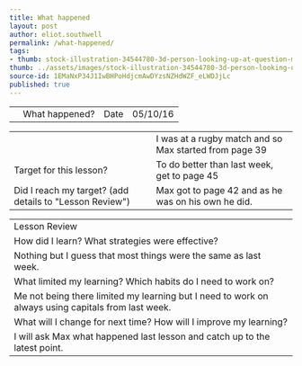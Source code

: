 ```yaml
---
title: What happened
layout: post
author: eliot.southwell
permalink: /what-happened/
tags:
- thumb: stock-illustration-34544780-3d-person-looking-up-at-question-mark.jpg
thumb: ../assets/images/stock-illustration-34544780-3d-person-looking-up-at-question-mark.jpg
source-id: 1EMaNxP34J1IwBHPoHdjcmAwDYzsNZHdWZF_eLWDJjLc
published: true
---
```

<table>
  <tr>
    <td></td>
    <td>What happened?</td>
    <td>Date</td>
    <td>05/10/16</td>
  </tr>
</table>


<table>
  <tr>
    <td></td>
    <td>I was at a rugby match and so Max started from page 39</td>
  </tr>
  <tr>
    <td>Target for this lesson?</td>
    <td>To do better than last week, get to page 45</td>
  </tr>
  <tr>
    <td>Did I reach my target? 
(add details to "Lesson Review")</td>
    <td>Max got to page 42 and as he was on his own he did.</td>
  </tr>
</table>


<table>
  <tr>
    <td>Lesson Review</td>
  </tr>
  <tr>
    <td>How did I learn? What strategies were effective? </td>
  </tr>
  <tr>
    <td>Nothing but I guess that most things were the same as last week.</td>
  </tr>
  <tr>
    <td>What limited my learning? Which habits do I need to work on? </td>
  </tr>
  <tr>
    <td>Me not being there limited my learning but I need to work on always using capitals from last week.</td>
  </tr>
  <tr>
    <td>What will I change for next time? How will I improve my learning?</td>
  </tr>
  <tr>
    <td>I will ask Max what happened last lesson and catch up to the latest point.</td>
  </tr>
</table>


